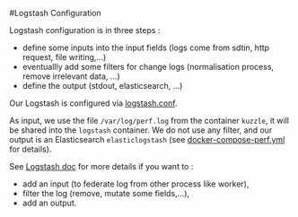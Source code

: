 
#Logstash Configuration

Logstash configuration is in three steps :

 * define some inputs into the input fields (logs come from sdtin, http request, file writing,...)
 * eventuallly add some filters for change logs (normalisation process, remove irrelevant data, ...)
 * define the output (stdout, elasticsearch, ...)

Our Logstash is configured via [logstash.conf](./logstash.conf).

As input, we use the file `/var/log/perf.log` from the container `kuzzle`, it will be shared into the `logstash` container.
We do not use any filter, and our output is an Elasticsearch `elasticlogstash` (see [docker-compose-perf.yml](../../docker-compose-perf.yml) for details).

See [Logstash doc](https://www.elastic.co/guide/en/logstash/current/index.html) for more details if you want to :

  * add an input (to federate log from other process like worker),
  * filter the log (remove, mutate some fields,...),
  * add an output.
